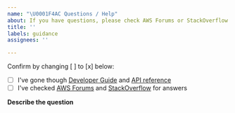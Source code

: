 ```yaml
---
name: "\U0001F4AC Questions / Help"
about: If you have questions, please check AWS Forums or StackOverflow
title: ''
labels: guidance
assignees: ''

---
```


Confirm by changing [ ] to [x] below:
- [ ] I've gone though [Developer Guide](https://docs.aws.amazon.com/sdk-for-javascript/v2/developer-guide/welcome.html) and [API reference](https://docs.aws.amazon.com/AWSJavaScriptSDK/latest/)
- [ ] I've checked [AWS Forums](https://forums.aws.amazon.com) and [StackOverflow](https://stackoverflow.com/questions/tagged/aws-sdk-js) for answers

**Describe the question**
